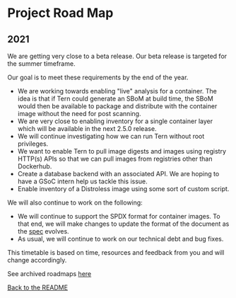 # Project Road Map

## 2021
We are getting very close to a beta release. Our beta release is targeted for the summer timeframe.

Our goal is to meet these requirements by the end of the year.
- We are working towards enabling "live" analysis for a container. The idea is that if Tern could generate an SBoM at build time, the SBoM would then be available to package and distribute with the container image without the need for post scanning.
- We are very close to enabling inventory for a single container layer which will be available in the next 2.5.0 release.
- We will continue investigating how we can run Tern without root privileges.
- We want to enable Tern to pull image digests and images using registry HTTP(s) APIs so that we can pull images from registries other than Dockerhub.
- Create a database backend with an associated API. We are hoping to have a GSoC intern help us tackle this issue.
- Enable inventory of a Distroless image using some sort of custom script.


We will also continue to work on the following:
- We will continue to support the SPDX format for container images. To that end, we will make changes to update the format of the document as the [spec](https://spdx.org/sites/cpstandard/files/pages/files/spdxversion2.1.pdf) evolves.
- As usual, we will continue to work on our technical debt and bug fixes.

This timetable is based on time, resources and feedback from you and will change accordingly.

See archived roadmaps [here](project-roadmap-archive.md)

[Back to the README](../README.md)
